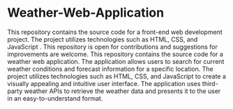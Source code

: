 # Weather-Web-Application
This repository contains the source code for a front-end web development project. The project utilizes technologies such as HTML, CSS, and JavaScript . This repository is open for contributions and suggestions for improvements are welcome. This repository contains the source code for a weather web application. The application allows users to search for current weather conditions and forecast information for a specific location. The project utilizes technologies such as HTML, CSS, and JavaScript to create a visually appealing and intuitive user interface. The application uses third-party weather APIs to retrieve the weather data and presents it to the user in an easy-to-understand format.
